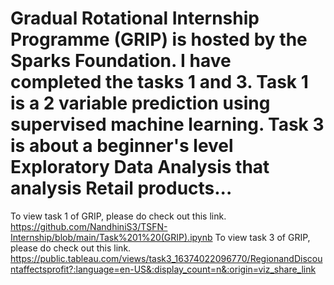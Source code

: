 # Gradual Rotational Internship Programme  (GRIP) is hosted by the Sparks Foundation. I have completed the tasks 1 and 3. Task 1 is a 2 variable prediction using supervised machine learning. Task 3 is about a beginner's level Exploratory Data Analysis that analysis Retail products...  
To view task 1 of GRIP, please do check out this link. https://github.com/NandhiniS3/TSFN-Internship/blob/main/Task%201%20(GRIP).ipynb
To view task 3 of GRIP, please do check out this link. https://public.tableau.com/views/task3_16374022096770/RegionandDiscountaffectsprofit?:language=en-US&:display_count=n&:origin=viz_share_link
